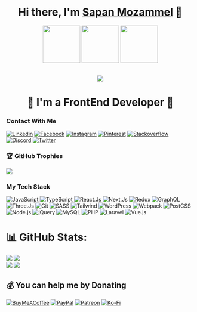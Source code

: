 

<div id="header" align="center">

# Hi there, I'm [Sapan Mozammel][website] 👋  
  <img src="https://media.giphy.com/media/HwBlFQZFcAoUcPHZdX/giphy.gif" width="100"/>
  <img src="https://media.giphy.com/media/M9gbBd9nbDrOTu1Mqx/giphy.gif" width="100"/>
  <img src="https://media.giphy.com/media/HwBlFQZFcAoUcPHZdX/giphy.gif" width="100"/>
  <br/>
  <br/>

[![](https://visitcount.itsvg.in/api?id=SapanMozammel&icon=5&color=12)](https://visitcount.itsvg.in)

# 🌟 I'm a FrontEnd Developer 🌟
</div>


### Contact With Me

[![Linkedin](https://img.shields.io/badge/-Linkedin-%232c3e50?style=for-the-badge&logo=linkedin)][LinkedinLink]
[![Facebook](https://img.shields.io/badge/-Facebook-%232c3e50?style=for-the-badge&logo=facebook)][FacebookLink]
[![Instagram](https://img.shields.io/badge/-Instagram-%232c3e50?style=for-the-badge&logo=instagram)][InstagramLink]
[![Pinterest](https://img.shields.io/badge/-Pinterest-%232c3e50?style=for-the-badge&logo=pinterest)][PinterestLink]
[![Stackoverflow](https://img.shields.io/badge/-Stackoverflow-%232c3e50?style=for-the-badge&logo=stackoverflow)][StackoverflowLink]
[![Discord](https://img.shields.io/badge/-Discord-%232c3e50?style=for-the-badge&logo=discord)][DiscordLink]
[![Twitter](https://img.shields.io/badge/-Twitter-%232c3e50?style=for-the-badge&logo=twitter)][TwitterLink]



### 🏆 GitHub Trophies
![](https://github-profile-trophy.vercel.app/?username=SapanMozammel&theme=onedark&no-frame=false&no-bg=false&margin-w=4)

### My Tech Stack

![JavaScript](https://img.shields.io/badge/-JavaScript-%232c3e50?style=for-the-badge&logo=javascript)
![TypeScript](https://img.shields.io/badge/-TypeScript-%232c3e50?style=for-the-badge&logo=typescript)
![React.Js](https://img.shields.io/badge/-React.Js-%232c3e50?style=for-the-badge&logo=react)
![Next.Js](https://img.shields.io/badge/-Next.Js-%232c3e50?style=for-the-badge&logo=Next.js)
![Redux](https://img.shields.io/badge/-Redux-%232c3e50?style=for-the-badge&logo=redux)
![GraphQL](https://img.shields.io/badge/-GraphQL-%232c3e50?style=for-the-badge&logo=GraphQL)
![Three.Js](https://img.shields.io/badge/-Three.Js-%232c3e50?style=for-the-badge&logo=three.js)
![Git](https://img.shields.io/badge/-Git-%232c3e50?style=for-the-badge&logo=git)
![SASS](https://img.shields.io/badge/-SASS-%232c3e50?style=for-the-badge&logo=sass)
![Tailwind](https://img.shields.io/badge/-Tailwind-%232c3e50?style=for-the-badge&logo=tailwindcss)
![WordPress](https://img.shields.io/badge/-WordPress-%232c3e50?style=for-the-badge&logo=wordpress)
![Webpack](https://img.shields.io/badge/-Webpack-%232c3e50?style=for-the-badge&logo=Webpack)
![PostCSS](https://img.shields.io/badge/-PostCSS-%232c3e50?style=for-the-badge&logo=postcss)
![Node.js](https://img.shields.io/badge/-Node.js-%232c3e50?style=for-the-badge&logo=nodedotjs)
![jQuery](https://img.shields.io/badge/-jQuery-%232c3e50?style=for-the-badge&logo=jQuery)
![MySQL](https://img.shields.io/badge/-MySQL-%232c3e50?style=for-the-badge&logo=MySQL)
![PHP](https://img.shields.io/badge/-PHP-%232c3e50?style=for-the-badge&logo=PHP)
![Laravel](https://img.shields.io/badge/-Laravel-%232c3e50?style=for-the-badge&logo=laravel)
![Vue.js](https://img.shields.io/badge/-Vue.js-%232c3e50?style=for-the-badge&logo=vuedotjs)


# 📊 GitHub Stats:
![](https://github-contributor-stats.vercel.app/api?username=SapanMozammel&limit=5&theme=dark&combine_all_yearly_contributions=true)
![](https://github-readme-stats.vercel.app/api/top-langs?username=SapanMozammel&show_icons=true&locale=en&theme=dark)<br/>
![](https://github-readme-stats.vercel.app/api?username=SapanMozammel&theme=dark&hide_border=false&include_all_commits=true&count_private=true)
![](https://github-readme-streak-stats.herokuapp.com/?user=SapanMozammel&theme=dark&hide_border=false)<br/>


## 💰 You can help me by Donating
[![BuyMeACoffee](https://img.shields.io/badge/Buy%20Me%20a%20Coffee-ffdd00?style=for-the-badge&logo=buy-me-a-coffee&logoColor=black)](https://buymeacoffee.com/sapanmozammel) [![PayPal](https://img.shields.io/badge/PayPal-00457C?style=for-the-badge&logo=paypal&logoColor=white)](https://paypal.me/sapanmozammel) [![Patreon](https://img.shields.io/badge/Patreon-F96854?style=for-the-badge&logo=patreon&logoColor=white)](https://patreon.com/sapanmozammel) [![Ko-Fi](https://img.shields.io/badge/Ko--fi-F16061?style=for-the-badge&logo=ko-fi&logoColor=white)](https://ko-fi.com/sapanmozammel) 


[website]: https://sapan-portfolio.vercel.app
[LinkedinLink]: https://www.linkedin.com/in/sapanmozammel/
[FacebookLink]: https://www.facebook.com/profile.php?viewas=100000686899395&id=100006385456989
[InstagramLink]: https://www.instagram.com/sapanmozammel/?fbclid=IwAR260q7QCVQA8rdLw6tVloZMaaKeC0ldxAd_pl7Dc4t7CSNGBdpvSjvxe9I
[PinterestLink]: https://www.pinterest.com/sapanmozammel/
[StackoverflowLink]: https://stackoverflow.com/users/18916441/mozammel-ali
[DiscordLink]: https://discord.com/users/sapanmozammel
[TwitterLink]: https://twitter.com/sapan_mozammel
